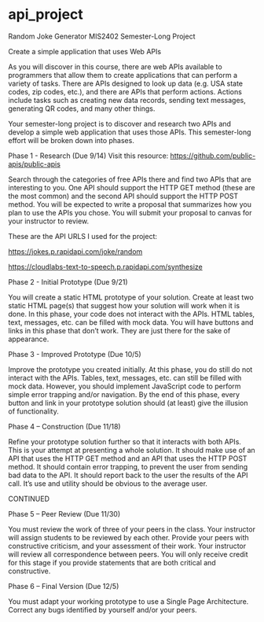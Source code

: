 # api_project
Random Joke Generator
MIS2402 Semester-Long Project

Create a simple application that uses Web APIs

As you will discover in this course, there are web APIs available to programmers that allow them to create applications that can perform a variety of tasks. There are APIs designed to look up data (e.g. USA state codes, zip codes, etc.), and there are APIs that perform actions. Actions include tasks such as creating new data records, sending text messages, generating QR codes, and many other things.

Your semester-long project is to discover and research two APIs and develop a simple web application that uses those APIs.
This semester-long effort will be broken down into phases.

Phase 1 - Research (Due 9/14) Visit this resource: https://github.com/public-apis/public-apis

Search through the categories of free APIs there and find two APIs that are interesting to you. One API should support the HTTP GET method (these are the most common) and the second API should support the HTTP POST method.
You will be expected to write a proposal that summarizes how you plan to use the APIs you chose.
You will submit your proposal to canvas for your instructor to review.

These are the API URLS I used for the project:

https://jokes.p.rapidapi.com/joke/random

https://cloudlabs-text-to-speech.p.rapidapi.com/synthesize


Phase 2 - Initial Prototype (Due 9/21)

You will create a static HTML prototype of your solution. Create at least two static HTML page(s) that suggest how your solution will work when it is done. In this phase, your code does not interact with the APIs. HTML tables, text, messages, etc. can be filled with mock data. You will have buttons and links in this phase that don’t work. They are just there for the sake of appearance.

Phase 3 - Improved Prototype (Due 10/5)

Improve the prototype you created initially. At this phase, you do still do not interact with the APIs. Tables, text, messages, etc. can still be filled with mock data. However, you should implement JavaScript code to perform simple error trapping and/or navigation. By the end of this phase, every button and link in your prototype solution should (at least) give the illusion of functionality.

Phase 4 – Construction (Due 11/18)

Refine your prototype solution further so that it interacts with both APIs. This is your attempt at presenting a whole solution. It should make use of an API that uses the HTTP GET method and an API that uses the HTTP POST method. It should contain error trapping, to prevent the user from sending bad data to the API. It should report back to the user the results of the API call. It’s use and utility should be obvious to the average user.

CONTINUED

Phase 5 – Peer Review (Due 11/30)

You must review the work of three of your peers in the class. Your instructor will assign students to be reviewed by each other. Provide your peers with constructive criticism, and your assessment of their work. Your instructor will review all correspondence between peers. You will only receive credit for this stage if you provide statements that are both critical and constructive.

Phase 6 – Final Version (Due 12/5)

You must adapt your working prototype to use a Single Page Architecture. Correct any bugs identified by yourself and/or your peers.
